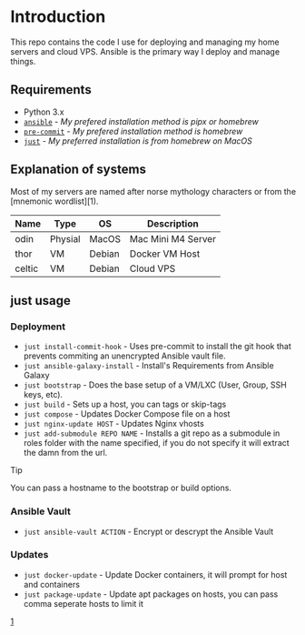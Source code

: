 # Introduction

This repo contains the code I use for deploying and managing my home servers and cloud VPS. Ansible is the primary way I deploy and manage things.

## Requirements

- Python 3.x
- [`ansible`](https://docs.ansible.com/ansible/latest/installation_guide/intro_installation.html#installing-and-upgrading-ansible) - *My prefered installation method is pipx or homebrew*
- [`pre-commit`](https://pre-commit.com) - *My prefered installation method is homebrew*
- [`just`](https://github.com/casey/just) - *My preferred installation is from homebrew on MacOS*

## Explanation of systems

Most of my servers are named after norse mythology characters or from the [mnemonic wordlist][1).

| Name      | Type     | OS          | Description                       |
| --------- | -------- | ----------- | -----------------------------     |
| odin      | Physial  | MacOS       | Mac Mini M4 Server                |
| thor      | VM       | Debian      | Docker VM Host                    |
| celtic    | VM       | Debian      | Cloud VPS                         |

## just usage

### Deployment

- `just install-commit-hook` - Uses pre-commit to install the git hook that prevents commiting an unencrypted Ansible vault file.
- `just ansible-galaxy-install` - Install's Requirements from Ansible Galaxy
- `just bootstrap` - Does the base setup of a VM/LXC (User, Group, SSH keys, etc).
- `just build` - Sets up a host, you can tags or skip-tags
- `just compose` - Updates Docker Compose file on a host
- `just nginx-update HOST` - Updates Nginx vhosts
- `just add-submodule REPO NAME` - Installs a git repo as a submodule in roles folder with the name specified, if you do not specify it will extract the damn from the url.

> [!TIP]
> You can pass a hostname to the bootstrap or build options.

### Ansible Vault

- `just ansible-vault ACTION` - Encrypt or descrypt the Ansible Vault

### Updates

- `just docker-update` - Update Docker containers, it will prompt for host and containers
- `just package-update` - Update apt packages on hosts, you can pass comma seperate hosts to limit it

[1](https://mnx.io/blog/a-proper-server-naming-scheme/)
